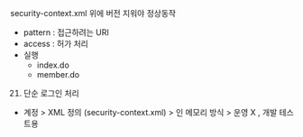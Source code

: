 security-context.xml 위에 버전 지워야 정상동작 




- pattern : 접근하려는 URI
- access : 허가 처리
- 실행
	- index.do
	- member.do

21. 단순 로그인 처리 
- 계정 > XML 정의 (security-context.xml) > 인 메모리 방식 > 운영 X , 개발 테스트용 